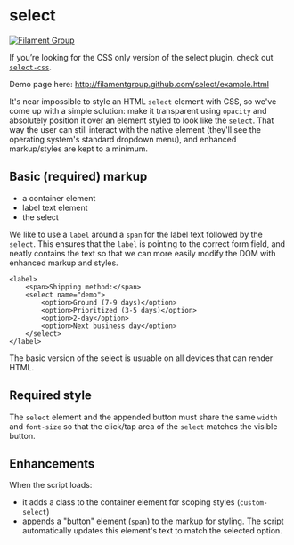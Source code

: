 # select

[![Filament Group](http://filamentgroup.com/images/fg-logo-positive-sm-crop.png) ](http://www.filamentgroup.com/)

If you’re looking for the CSS only version of the select plugin, check out [`select-css`](https://github.com/filamentgroup/select-css).

Demo page here: http://filamentgroup.github.com/select/example.html

It's near impossible to style an HTML `select` element with CSS, so we've come up with a simple solution: make it transparent using `opacity` and absolutely position it over an element styled to look like the `select`.  That way the user can still interact with the native element (they'll see the operating system's standard dropdown menu), and enhanced markup/styles are kept to a minimum.

## Basic (required) markup

* a container element
* label text element
* the select

We like to use a `label` around a `span` for the label text followed by the `select`.  This ensures that the `label` is pointing to the correct form field, and neatly contains the text so that we can more easily modify the DOM with enhanced markup and styles.

	<label>
		<span>Shipping method:</span>
		<select name="demo">
			<option>Ground (7-9 days)</option>
			<option>Prioritized (3-5 days)</option>
			<option>2-day</option>
			<option>Next business day</option>
		</select>
	</label>

The basic version of the select is usuable on all devices that can render HTML.

## Required style

The `select` element and the appended button must share the same `width` and `font-size` so that the click/tap area of the `select` matches the visible button.

## Enhancements

When the script loads:
* it adds a class to the container element for scoping styles (`custom-select`)
* appends a "button" element (`span`) to the markup for styling. The script automatically updates this element's text to match the selected option.


